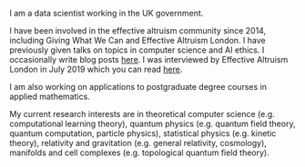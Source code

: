 I am a data scientist working in the UK government.

I have been involved in the effective altruism community since 2014, including Giving What We Can and Effective Altruism London. I have previously given talks on topics in computer science and AI ethics. I occasionally write blog posts [here](https://hnryjmes.substack.com). I was interviewed by Effective Altruism London in July 2019 which you can read [here](https://hnryjmes.substack.com/p/interview-effective-altruism-london).

I am also working on applications to postgraduate degree courses in applied mathematics.

My current research interests are in theoretical computer science (e.g. computational learning theory), quantum physics (e.g. quantum field theory, quantum computation, particle physics), statistical physics (e.g. kinetic theory), relativity and gravitation (e.g. general relativity, cosmology), manifolds and cell complexes (e.g. topological quantum field theory).
